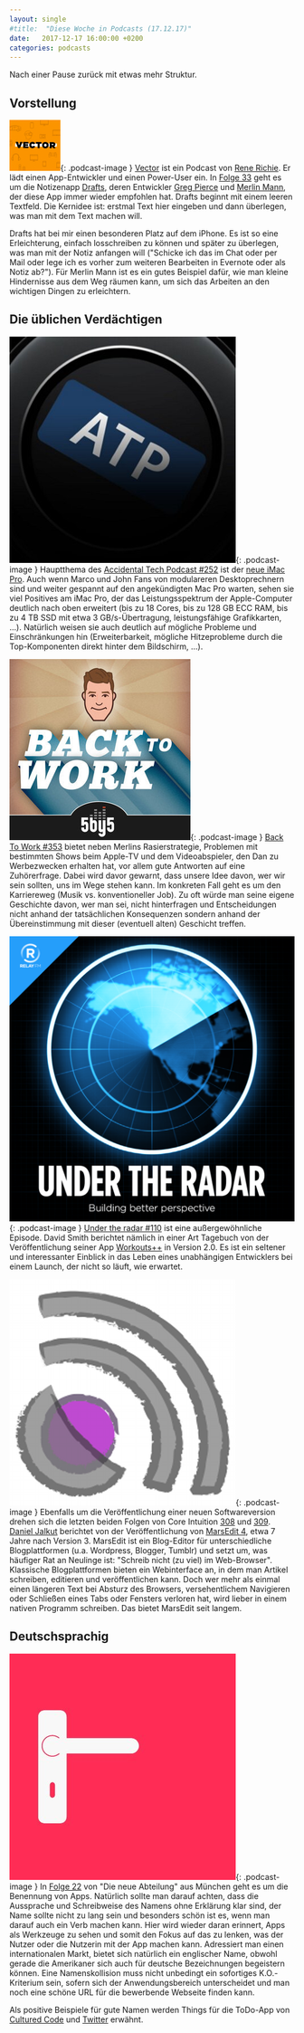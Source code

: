 ```yaml
---
layout: single
#title:  "Diese Woche in Podcasts (17.12.17)"
date:   2017-12-17 16:00:00 +0200
categories: podcasts
---
```


Nach einer Pause zurück mit etwas mehr Struktur.

## Vorstellung 

![vector]{: .podcast-image } [Vector](https://vector.libsyn.com) ist ein Podcast von [Rene Richie](https://www.imore.com/users/rene-ritchie). Er lädt einen App-Entwickler und einen Power-User ein. In [Folge 33](http://vector.libsyn.com/033-drafts-with-greg-pierce-and-merlin-mann) geht es um die Notizenapp [Drafts](https://agiletortoise.com/drafts/), deren Entwickler [Greg Pierce](https://twitter.com/agiletortoise) und [Merlin Mann](https://merlinmann.com), der diese App immer wieder empfohlen hat. Drafts beginnt mit einem leeren Textfeld. Die Kernidee ist: erstmal Text hier eingeben und dann überlegen, was man mit dem Text machen will. 

Drafts hat bei mir einen besonderen Platz auf dem iPhone. Es ist so eine Erleichterung, einfach losschreiben zu können und später zu überlegen, was man mit der Notiz anfangen will ("Schicke ich das im Chat oder per Mail oder lege ich es vorher zum weiteren Bearbeiten in Evernote oder als Notiz ab?"). Für Merlin Mann ist es ein gutes Beispiel dafür, wie man kleine Hindernisse aus dem Weg räumen kann, um sich das Arbeiten an den wichtigen Dingen zu erleichtern. 

## Die üblichen Verdächtigen

![atp]{: .podcast-image } Hauptthema des [Accidental Tech Podcast #252](http://atp.fm/episodes/252) ist der [neue iMac Pro](https://www.apple.com/de/imac-pro/). Auch wenn Marco und John Fans von modulareren Desktoprechnern sind und weiter gespannt auf den angekündigten Mac Pro warten, sehen sie viel Positives am iMac Pro, der das Leistungsspektrum der Apple-Computer deutlich nach oben erweitert (bis zu 18 Cores, bis zu 128 GB ECC RAM, bis zu 4 TB SSD mit etwa 3 GB/s-Übertragung, leistungsfähige Grafikkarten, ...). Natürlich weisen sie auch deutlich auf mögliche Probleme und Einschränkungen hin (Erweiterbarkeit, mögliche Hitzeprobleme durch die Top-Komponenten direkt hinter dem Bildschirm, ...). 

![b2w]{: .podcast-image } [Back To Work #353](http://5by5.tv/b2w/353) bietet neben Merlins Rasierstrategie, Problemen mit bestimmten Shows beim Apple-TV und dem Videoabspieler, den Dan zu Werbezwecken erhalten hat, vor allem gute Antworten auf eine Zuhörerfrage. Dabei wird davor gewarnt, dass unsere Idee davon, wer wir sein sollten, uns im Wege stehen kann. Im konkreten Fall geht es um den Karriereweg (Musik vs. konventioneller Job). Zu oft würde man seine eigene Geschichte davon, wer man sei, nicht hinterfragen und Entscheidungen nicht anhand der tatsächlichen Konsequenzen sondern anhand der Übereinstimmung mit dieser (eventuell alten) Geschicht treffen. 

![radar]{: .podcast-image } [Under the radar #110](https://www.relay.fm/radar/110) ist eine außergewöhnliche Episode. David Smith berichtet nämlich in einer Art Tagebuch von der Veröffentlichung seiner App [Workouts++](https://david-smith.org/blog/2017/12/12/introducing-workouts-plus-plus-2-dot-0/) in Version 2.0. Es ist ein seltener und interessanter Einblick in das Leben eines unabhängigen Entwicklers bei einem Launch, der nicht so läuft, wie erwartet.

![core]{: .podcast-image } Ebenfalls um die Veröffentlichung einer neuen Softwareversion drehen sich die letzten beiden Folgen von Core Intuition [308](https://coreint.org/2017/12/episode-308-why-is-daniel-weeping/) und [309](https://coreint.org/2017/12/episode-309-can-we-turn-on-this-money-faucet/). [Daniel Jalkut](https://red-sweater.com/about/DanielJalkut.html) berichtet von der Veröffentlichung von [MarsEdit 4](https://red-sweater.com/marsedit/), etwa 7 Jahre nach Version 3. MarsEdit ist ein Blog-Editor für unterschiedliche Blogplattformen (u.a. Wordpress, Blogger, Tumblr) und setzt um, was häufiger Rat an Neulinge ist: "Schreib nicht (zu viel) im Web-Browser". Klassische Blogplattformen bieten ein Webinterface an, in dem man Artikel schreiben, editieren und veröffentlichen kann. Doch wer mehr als einmal einen längeren Text bei Absturz des Browsers, versehentlichem Navigieren oder Schließen eines Tabs oder Fensters verloren hat, wird lieber in einem nativen Programm schreiben. Das bietet MarsEdit seit langem. 

## Deutschsprachig

![abteilung]{: .podcast-image } In [Folge 22](https://www.dieneueabteilung.de/podcast/2017/11/21/22-namensfindung-viel-spricht-gegen-kevin) von "Die neue Abteilung" aus München geht es um die Benennung von Apps. Natürlich sollte man darauf achten, dass die Aussprache und Schreibweise des Namens ohne Erklärung klar sind, der Name sollte nicht zu lang sein und besonders schön ist es, wenn man darauf auch ein Verb machen kann. Hier wird wieder daran erinnert, Apps als Werkzeuge zu sehen und somit den Fokus auf das zu lenken, was der Nutzer oder die Nutzerin mit der App machen kann. Adressiert man einen internationalen Markt, bietet sich natürlich ein englischer Name, obwohl gerade die Amerikaner sich auch für deutsche Bezeichnungen begeistern können. Eine Namenskollision muss nicht unbedingt ein sofortiges K.O.-Kriterium sein, sofern sich der Anwendungsbereich unterscheidet und man noch eine schöne URL für die bewerbende Webseite finden kann. 

Als positive Beispiele für gute Namen werden Things für die ToDo-App von [Cultured Code](https://culturedcode.com) und [Twitter](https://twitter.com) erwähnt. 


[abteilung]: /assets/images/die_neue_abteilung_400x400.jpg
[agents]: /assets/images/freeagents_artwork.png.jpg "Free Agents"
[atp]: /assets/images/atp_400x400.jpg "Accidental Tech Podcast"
[b2w]: /assets/images/b2w_quarter.jpg "Back to Work"
[core]: /assets/images/coreint_400x400.png "Core Intuition"
[friday]: /assets/images/do_by_friday.jpg "Do by Friday"
[incomparable]: /assets/images/logo-theincomparable-1x.jpg "The Incomparable"
[mpu]: /assets/images/mpu_350.png "Mac Power Users"
[radar]: /assets/images/radar_artwork.png "Under the Radar"
[talk]: /assets/images/talkshow_170x170bb.jpg "The Talk Show"
[timetable]: /assets/images/timetable.png "Timetable"
[vector]: /assets/images/vector_90_90.png "Vector"